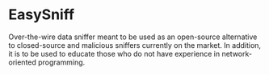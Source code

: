 # EasySniff
Over-the-wire data sniffer meant to be used as an open-source alternative to closed-source and malicious sniffers currently on the market. In addition, it is to be used to educate those who do not have experience in network-oriented programming.
